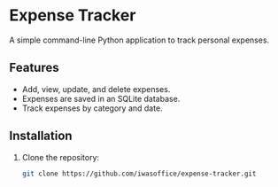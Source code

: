 # Expense Tracker

A simple command-line Python application to track personal expenses.

## Features
- Add, view, update, and delete expenses.
- Expenses are saved in an SQLite database.
- Track expenses by category and date.

## Installation
1. Clone the repository:
   ```bash
   git clone https://github.com/iwasoffice/expense-tracker.git

